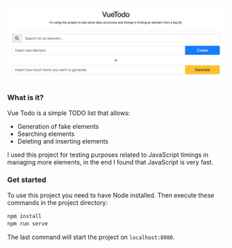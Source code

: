 ![Screenshot of VueTodo](https://github.com/SyncroIT/vue-todo/blob/master/screenshot.png?raw=true)

### What is it?
Vue Todo is a simple TODO list that allows:

- Generation of  fake elements
- Searching elements
- Deleting and inserting elements

I used this project for testing purposes related to JavaScript timings in managing more elements, in the end I found that JavaScript is very fast.


### Get started
To use this project you need to have Node installed. 
Then execute these commands in the project directory:
```javascript
npm install
npm run serve
```
The last command will start the project on `localhost:8080`.
